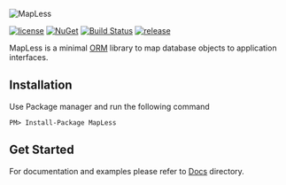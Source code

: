 ![MapLess](https://s10.postimg.org/b9rssvf5l/Map_Less.png "MapLess")

[![license](https://img.shields.io/github/license/mashape/apistatus.svg)](LICENSE)
[![NuGet](https://img.shields.io/nuget/v/MapLess.svg)](https://www.nuget.org/packages/MapLess)
[![Build Status](https://travis-ci.org/muh00mad/Mapless.svg?branch=master)](https://travis-ci.org/muh00mad/Mapless)
[![release](https://img.shields.io/github/release/muh00mad/mapless.svg)](/muh00mad/Mapless/releases/latest)

MapLess is a minimal [ORM](https://en.wikipedia.org/wiki/Object-relational_mapping/) library to map database objects to application interfaces.

## Installation
Use Package manager and run the following command
```
PM> Install-Package MapLess
```

## Get Started
For documentation and examples please refer to [Docs](docs) directory.
